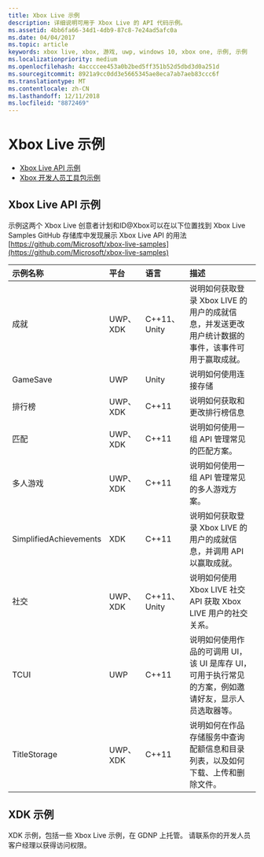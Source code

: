 ```yaml
---
title: Xbox Live 示例
description: 详细说明可用于 Xbox Live 的 API 代码示例。
ms.assetid: 4bb6fa66-34d1-4db9-87c8-7e24ad5afc0a
ms.date: 04/04/2017
ms.topic: article
keywords: xbox live, xbox, 游戏, uwp, windows 10, xbox one, 示例, 示例
ms.localizationpriority: medium
ms.openlocfilehash: 4accccee453a0b2bed5ff351b52d5dbd3d0a251d
ms.sourcegitcommit: 8921a9cc0dd3e5665345ae8eca7ab7aeb83ccc6f
ms.translationtype: MT
ms.contentlocale: zh-CN
ms.lasthandoff: 12/11/2018
ms.locfileid: "8872469"
---
```

# <a name="xbox-live-samples"></a>Xbox Live 示例

* [Xbox Live API 示例](#xbox-live-api-samples)
* [Xbox 开发人员工具包示例](#xdk-samples)

## <a name="xbox-live-api-samples"></a>Xbox Live API 示例
示例这两个 Xbox Live 创意者计划和ID@Xbox可以在以下位置找到 Xbox Live Samples GitHub 存储库中发现展示 Xbox Live API 的用法[https://github.com/Microsoft/xbox-live-samples](https://github.com/Microsoft/xbox-live-samples)

| 示例名称             | 平台 | 语言                     | 描述                                                                                                                                                                                                           |
|:------------------------|:----------|:------------------------------|:----------------------------------------------------------------------------------------------------------------------------------------------------------------------------------------------------------------------|
| 成就            | UWP、XDK | C++11、Unity                   | 说明如何获取登录 Xbox LIVE 的用户的成就信息，并发送更改用户统计数据的事件，该事件可用于赢取成就。 |
| GameSave                | UWP      | Unity                          | 说明如何使用连接存储 |
| 排行榜            | UWP、XDK | C++11                          | 说明如何获取和更改排行榜信息 |
| 匹配             | UWP、XDK | C++11                          | 说明如何使用一组 API 管理常见的匹配方案。 |
| 多人游戏             | UWP、XDK | C++11                          | 说明如何使用一组 API 管理常见的多人游戏方案。 |
| SimplifiedAchievements  | XDK      | C++11                          | 说明如何获取登录 Xbox LIVE 的用户的成就信息，并调用 API 以赢取成就。 |
| 社交                  | UWP、XDK | C++11、Unity                   | 说明如何使用 Xbox LIVE 社交 API 获取 Xbox LIVE 用户的社交关系。 |
| TCUI                    | UWP      | C++11                          | 说明如何使用作品的可调用 UI，该 UI 是库存 UI，可用于执行常见的方案，例如邀请好友，显示人员选取器等。 |
| TitleStorage            | UWP、XDK | C++11                          | 说明如何在作品存储服务中查询配额信息和目录列表，以及如何下载、上传和删除文件。 |

## <a name="xdk-samples"></a>XDK 示例
XDK 示例，包括一些 Xbox Live 示例，在 GDNP 上托管。 请联系你的开发人员客户经理以获得访问权限。
